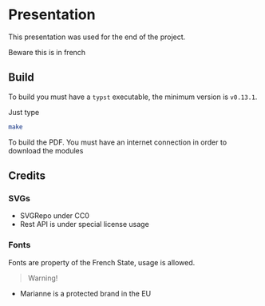 # Presentation
This presentation was used for the end of the project.

Beware this is in french

## Build
To build you must have a `typst` executable, the minimum version is `v0.13.1`.

Just type
```sh
make
```

To build the PDF. You must have an internet connection in order to download the modules

## Credits
### SVGs
- SVGRepo under CC0
- Rest API is under special license usage

### Fonts
Fonts are property of the French State, usage is allowed.

> Warning!

- Marianne is a protected brand in the EU
